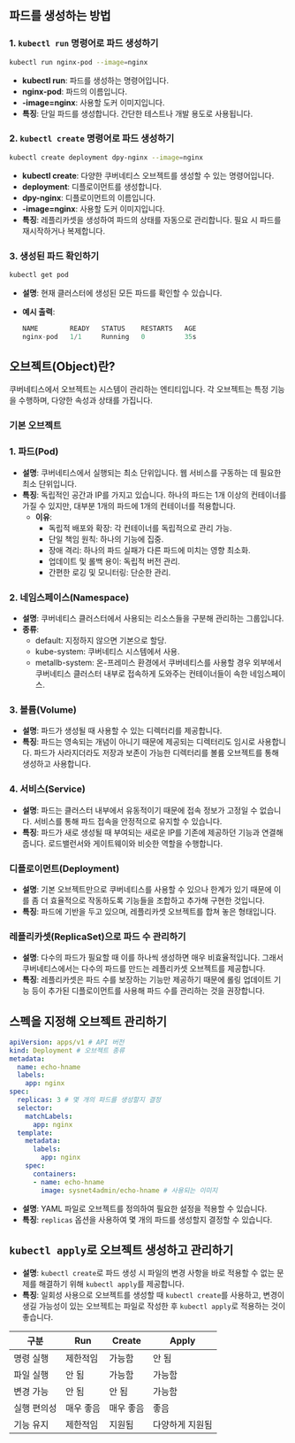 ## 파드를 생성하는 방법

### 1. `kubectl run` 명령어로 파드 생성하기

```bash
kubectl run nginx-pod --image=nginx
```

- **kubectl run**: 파드를 생성하는 명령어입니다.
- **nginx-pod**: 파드의 이름입니다.
- **-image=nginx**: 사용할 도커 이미지입니다.
- **특징**: 단일 파드를 생성합니다. 간단한 테스트나 개발 용도로 사용됩니다.

### 2. `kubectl create` 명령어로 파드 생성하기

```bash
kubectl create deployment dpy-nginx --image=nginx
```

- **kubectl create**: 다양한 쿠버네티스 오브젝트를 생성할 수 있는 명령어입니다.
- **deployment**: 디플로이먼트를 생성합니다.
- **dpy-nginx**: 디플로이먼트의 이름입니다.
- **-image=nginx**: 사용할 도커 이미지입니다.
- **특징**: 레플리카셋을 생성하여 파드의 상태를 자동으로 관리합니다. 필요 시 파드를 재시작하거나 복제합니다.

### 3. 생성된 파드 확인하기

```bash
kubectl get pod
```

- **설명**: 현재 클러스터에 생성된 모든 파드를 확인할 수 있습니다.
- **예시 출력**:
    
    ```sql
    NAME        READY   STATUS    RESTARTS   AGE
    nginx-pod   1/1     Running   0          35s
    ```
    

## 오브젝트(Object)란?

쿠버네티스에서 오브젝트는 시스템이 관리하는 엔티티입니다. 각 오브젝트는 특정 기능을 수행하며, 다양한 속성과 상태를 가집니다.

### 기본 오브젝트

### 1. 파드(Pod)

- **설명**: 쿠버네티스에서 실행되는 최소 단위입니다. 웹 서비스를 구동하는 데 필요한 최소 단위입니다.
- **특징**: 독립적인 공간과 IP를 가지고 있습니다. 하나의 파드는 1개 이상의 컨테이너를 가질 수 있지만, 대부분 1개의 파드에 1개의 컨테이너를 적용합니다.
    - **이유**:
        - 독립적 배포와 확장: 각 컨테이너를 독립적으로 관리 가능.
        - 단일 책임 원칙: 하나의 기능에 집중.
        - 장애 격리: 하나의 파드 실패가 다른 파드에 미치는 영향 최소화.
        - 업데이트 및 롤백 용이: 독립적 버전 관리.
        - 간편한 로깅 및 모니터링: 단순한 관리.

### 2. 네임스페이스(Namespace)

- **설명**: 쿠버네티스 클러스터에서 사용되는 리소스들을 구분해 관리하는 그룹입니다.
- **종류**:
    - default: 지정하지 않으면 기본으로 할당.
    - kube-system: 쿠버네티스 시스템에서 사용.
    - metallb-system: 온-프레미스 환경에서 쿠버네티스를 사용할 경우 외부에서 쿠버네티스 클러스터 내부로 접속하게 도와주는 컨테이너들이 속한 네임스페이스.

### 3. 볼륨(Volume)

- **설명**: 파드가 생성될 때 사용할 수 있는 디렉터리를 제공합니다.
- **특징**: 파드는 영속되는 개념이 아니기 때문에 제공되는 디렉터리도 임시로 사용합니다. 파드가 사라지더라도 저장과 보존이 가능한 디렉터리를 볼륨 오브젝트를 통해 생성하고 사용합니다.

### 4. 서비스(Service)

- **설명**: 파드는 클러스터 내부에서 유동적이기 때문에 접속 정보가 고정일 수 없습니다. 서비스를 통해 파드 접속을 안정적으로 유지할 수 있습니다.
- **특징**: 파드가 새로 생성될 때 부여되는 새로운 IP를 기존에 제공하던 기능과 연결해줍니다. 로드밸런서와 게이트웨이와 비슷한 역할을 수행합니다.

### 디플로이먼트(Deployment)

- **설명**: 기본 오브젝트만으로 쿠버네티스를 사용할 수 있으나 한계가 있기 때문에 이를 좀 더 효율적으로 작동하도록 기능들을 조합하고 추가해 구현한 것입니다.
- **특징**: 파드에 기반을 두고 있으며, 레플리카셋 오브젝트를 합쳐 놓은 형태입니다.

### 레플리카셋(ReplicaSet)으로 파드 수 관리하기

- **설명**: 다수의 파드가 필요할 때 이를 하나씩 생성하면 매우 비효율적입니다. 그래서 쿠버네티스에서는 다수의 파드를 만드는 레플리카셋 오브젝트를 제공합니다.
- **특징**: 레플리카셋은 파드 수를 보장하는 기능만 제공하기 때문에 롤링 업데이트 기능 등이 추가된 디플로이먼트를 사용해 파드 수를 관리하는 것을 권장합니다.

## 스펙을 지정해 오브젝트 관리하기

```yaml
apiVersion: apps/v1 # API 버전
kind: Deployment # 오브젝트 종류
metadata:
  name: echo-hname
  labels:
    app: nginx
spec:
  replicas: 3 # 몇 개의 파드를 생성할지 결정
  selector:
    matchLabels:
      app: nginx
  template:
    metadata:
      labels:
        app: nginx
    spec:
      containers:
      - name: echo-hname
        image: sysnet4admin/echo-hname # 사용되는 이미지
```

- **설명**: YAML 파일로 오브젝트를 정의하여 필요한 설정을 적용할 수 있습니다.
- **특징**: `replicas` 옵션을 사용하여 몇 개의 파드를 생성할지 결정할 수 있습니다.

## `kubectl apply`로 오브젝트 생성하고 관리하기

- **설명**: `kubectl create`로 파드 생성 시 파일의 변경 사항을 바로 적용할 수 없는 문제를 해결하기 위해 `kubectl apply`를 제공합니다.
- **특징**: 일회성 사용으로 오브젝트를 생성할 때 `kubectl create`를 사용하고, 변경이 생길 가능성이 있는 오브젝트는 파일로 작성한 후 `kubectl apply`로 적용하는 것이 좋습니다.

| 구분 | Run | Create | Apply |
| --- | --- | --- | --- |
| 명령 실행 | 제한적임 | 가능함 | 안 됨 |
| 파일 실행 | 안 됨 | 가능함 | 가능함 |
| 변경 가능 | 안 됨 | 안 됨 | 가능함 |
| 실행 편의성 | 매우 좋음 | 매우 좋음 | 좋음 |
| 기능 유지 | 제한적임 | 지원됨 | 다양하게 지원됨 |

